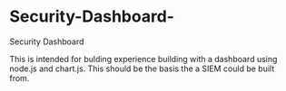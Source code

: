 # Security-Dashboard-
Security Dashboard 

This is intended for bulding experience building with a dashboard using node.js and chart.js. This should be the basis the a SIEM could be built from. 
